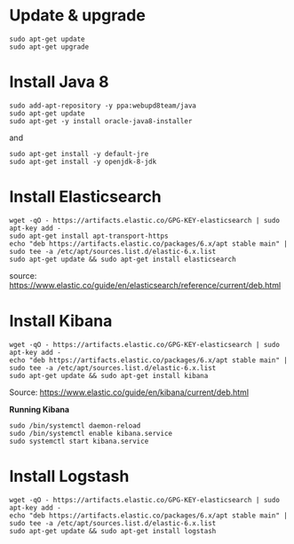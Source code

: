 # Update & upgrade #
```
sudo apt-get update
sudo apt-get upgrade
```

# Install Java 8 # 
```
sudo add-apt-repository -y ppa:webupd8team/java
sudo apt-get update
sudo apt-get -y install oracle-java8-installer
```
and  
```
sudo apt-get install -y default-jre
sudo apt-get install -y openjdk-8-jdk
```

# Install Elasticsearch #
```
wget -qO - https://artifacts.elastic.co/GPG-KEY-elasticsearch | sudo apt-key add -
sudo apt-get install apt-transport-https
echo "deb https://artifacts.elastic.co/packages/6.x/apt stable main" | sudo tee -a /etc/apt/sources.list.d/elastic-6.x.list
sudo apt-get update && sudo apt-get install elasticsearch
```
source: https://www.elastic.co/guide/en/elasticsearch/reference/current/deb.html


# Install Kibana #
```
wget -qO - https://artifacts.elastic.co/GPG-KEY-elasticsearch | sudo apt-key add -
echo "deb https://artifacts.elastic.co/packages/6.x/apt stable main" | sudo tee -a /etc/apt/sources.list.d/elastic-6.x.list
sudo apt-get update && sudo apt-get install kibana
```
Source: https://www.elastic.co/guide/en/kibana/current/deb.html

**Running Kibana**
```
sudo /bin/systemctl daemon-reload
sudo /bin/systemctl enable kibana.service
sudo systemctl start kibana.service
```

# Install Logstash #
```
wget -qO - https://artifacts.elastic.co/GPG-KEY-elasticsearch | sudo apt-key add -
echo "deb https://artifacts.elastic.co/packages/6.x/apt stable main" | sudo tee -a /etc/apt/sources.list.d/elastic-6.x.list
sudo apt-get update && sudo apt-get install logstash
```
